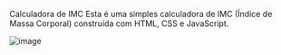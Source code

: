 Calculadora de IMC
Esta é uma simples calculadora de IMC (Índice de Massa Corporal) construída com HTML, CSS e JavaScript.

![image](https://github.com/Ykaro1/IMC-JS-PURO/assets/125940569/58df284c-99f1-410d-9a04-096a993fab33)

